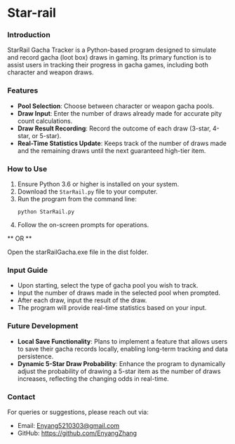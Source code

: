 # Star-rail
### Introduction

StarRail Gacha Tracker is a Python-based program designed to simulate and record gacha (loot box) draws in gaming. Its primary function is to assist users in tracking their progress in gacha games, including both character and weapon draws.

### Features

- **Pool Selection**: Choose between character or weapon gacha pools.
- **Draw Input**: Enter the number of draws already made for accurate pity count calculations.
- **Draw Result Recording**: Record the outcome of each draw (3-star, 4-star, or 5-star).
- **Real-Time Statistics Update**: Keeps track of the number of draws made and the remaining draws until the next guaranteed high-tier item.

### How to Use

1. Ensure Python 3.6 or higher is installed on your system.
2. Download the `StarRail.py` file to your computer.
3. Run the program from the command line:
   ```
   python StarRail.py
   ```
4. Follow the on-screen prompts for operations.

** OR **

Open the starRailGacha.exe file in the dist folder.

### Input Guide

- Upon starting, select the type of gacha pool you wish to track.
- Input the number of draws made in the selected pool when prompted.
- After each draw, input the result of the draw.
- The program will provide real-time statistics based on your input.

### Future Development

- **Local Save Functionality**: Plans to implement a feature that allows users to save their gacha records locally, enabling long-term tracking and data persistence.
- **Dynamic 5-Star Draw Probability**: Enhance the program to dynamically adjust the probability of drawing a 5-star item as the number of draws increases, reflecting the changing odds in real-time.

### Contact

For queries or suggestions, please reach out via:
- Email: Enyang5210303@gmail.com    
- GitHub: https://github.com/EnyangZhang
